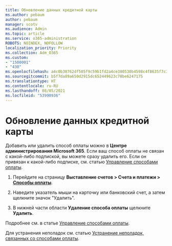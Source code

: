 ```yaml
---
title: Обновление данных кредитной карты
ms.author: pebaum
author: pebaum
manager: scotv
ms.audience: Admin
ms.topic: article
ms.service: o365-administration
ROBOTS: NOINDEX, NOFOLLOW
localization_priority: Priority
ms.collection: Adm_O365
ms.custom:
- "1500001"
- "430"
ms.openlocfilehash: a4c0b38762df505f9c59b1fd2a4ce380530b4598c4f8635f7c30c7fe277f56a4
ms.sourcegitcommit: b5f7da89a650d2915dc652449623c78be6247175
ms.translationtype: HT
ms.contentlocale: ru-RU
ms.lasthandoff: 08/05/2021
ms.locfileid: "53990936"
---
```

# <a name="update-my-credit-card-information"></a>Обновление данных кредитной карты

Добавить или удалить способ оплаты можно в **Центре администрирования Microsoft 365**. Если ваш способ оплаты не связан с какой-либо подпиской, вы можете сразу удалить его. Если он привязан к какой-либо подписке, см. статью [Управление способами оплаты](https://docs.microsoft.com/microsoft-365/commerce/billing-and-payments/manage-payment-methods).

1. Перейдите на страницу **Выставление счетов > Счета и платежи > [Способы оплаты](https://go.microsoft.com/fwlink/p/?linkid=2018806)**.

2. Наведите указатель мыши на карточку или банковский счет, а затем щелкните значок "Удалить".

3. В нижней части области **Удаление способа оплаты** щелкните **Удалить**.

Подробнее см. в статье [Управление способами оплаты](https://docs.microsoft.com/microsoft-365/commerce/billing-and-payments/manage-payment-methods).

Для устранения неполадок см. статью [Устранение неполадок, связанных со способами оплаты](https://docs.microsoft.com/microsoft-365/commerce/billing-and-payments/manage-payment-methods#troubleshoot-payment-methods).
